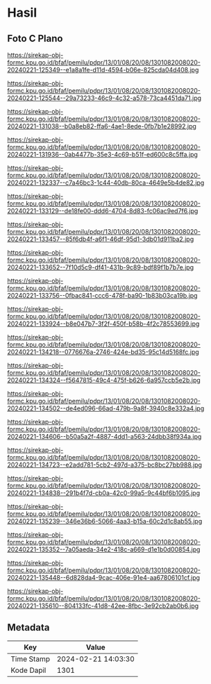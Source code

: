 # Hasil

## Foto C Plano

https://sirekap-obj-formc.kpu.go.id/bfaf/pemilu/pdpr/13/01/08/20/08/1301082008020-20240221-125349--e1a8a1fe-d11d-4594-b06e-825cda04d408.jpg

https://sirekap-obj-formc.kpu.go.id/bfaf/pemilu/pdpr/13/01/08/20/08/1301082008020-20240221-125544--29a73233-46c9-4c32-a578-73ca4451da71.jpg

https://sirekap-obj-formc.kpu.go.id/bfaf/pemilu/pdpr/13/01/08/20/08/1301082008020-20240221-131038--b0a8eb82-ffa6-4ae1-8ede-0fb7b1e28992.jpg

https://sirekap-obj-formc.kpu.go.id/bfaf/pemilu/pdpr/13/01/08/20/08/1301082008020-20240221-131936--0ab4477b-35e3-4c69-b51f-ed600c8c5ffa.jpg

https://sirekap-obj-formc.kpu.go.id/bfaf/pemilu/pdpr/13/01/08/20/08/1301082008020-20240221-132337--c7a46bc3-1c44-40db-80ca-4649e5b4de82.jpg

https://sirekap-obj-formc.kpu.go.id/bfaf/pemilu/pdpr/13/01/08/20/08/1301082008020-20240221-133129--de18fe00-ddd6-4704-8d83-fc06ac9ed7f6.jpg

https://sirekap-obj-formc.kpu.go.id/bfaf/pemilu/pdpr/13/01/08/20/08/1301082008020-20240221-133457--85f6db4f-a6f1-46df-95d1-3db01d911ba2.jpg

https://sirekap-obj-formc.kpu.go.id/bfaf/pemilu/pdpr/13/01/08/20/08/1301082008020-20240221-133652--7f10d5c9-df41-431b-9c89-bdf89f1b7b7e.jpg

https://sirekap-obj-formc.kpu.go.id/bfaf/pemilu/pdpr/13/01/08/20/08/1301082008020-20240221-133756--0fbac841-ccc6-478f-ba90-1b83b03ca19b.jpg

https://sirekap-obj-formc.kpu.go.id/bfaf/pemilu/pdpr/13/01/08/20/08/1301082008020-20240221-133924--b8e047b7-3f2f-450f-b58b-4f2c78553699.jpg

https://sirekap-obj-formc.kpu.go.id/bfaf/pemilu/pdpr/13/01/08/20/08/1301082008020-20240221-134218--0776676a-2746-424e-bd35-95c14d5168fc.jpg

https://sirekap-obj-formc.kpu.go.id/bfaf/pemilu/pdpr/13/01/08/20/08/1301082008020-20240221-134324--f5647815-49c4-475f-b626-6a957ccb5e2b.jpg

https://sirekap-obj-formc.kpu.go.id/bfaf/pemilu/pdpr/13/01/08/20/08/1301082008020-20240221-134502--de4ed096-66ad-479b-9a8f-3940c8e332a4.jpg

https://sirekap-obj-formc.kpu.go.id/bfaf/pemilu/pdpr/13/01/08/20/08/1301082008020-20240221-134606--b50a5a2f-4887-4dd1-a563-24dbb38f934a.jpg

https://sirekap-obj-formc.kpu.go.id/bfaf/pemilu/pdpr/13/01/08/20/08/1301082008020-20240221-134723--e2add781-5cb2-497d-a375-bc8bc27bb988.jpg

https://sirekap-obj-formc.kpu.go.id/bfaf/pemilu/pdpr/13/01/08/20/08/1301082008020-20240221-134838--291b4f7d-cb0a-42c0-99a5-9c44bf6b1095.jpg

https://sirekap-obj-formc.kpu.go.id/bfaf/pemilu/pdpr/13/01/08/20/08/1301082008020-20240221-135239--346e36b6-5066-4aa3-b15a-60c2d1c8ab55.jpg

https://sirekap-obj-formc.kpu.go.id/bfaf/pemilu/pdpr/13/01/08/20/08/1301082008020-20240221-135352--7a05aeda-34e2-418c-a669-d1e1b0d00854.jpg

https://sirekap-obj-formc.kpu.go.id/bfaf/pemilu/pdpr/13/01/08/20/08/1301082008020-20240221-135448--6d828da4-9cac-406e-91e4-aa67806101cf.jpg

https://sirekap-obj-formc.kpu.go.id/bfaf/pemilu/pdpr/13/01/08/20/08/1301082008020-20240221-135610--804133fc-41d8-42ee-8fbc-3e92cb2ab0b6.jpg


## Metadata

| Key        | Value               |
| ---------- | ------------------- |
| Time Stamp | 2024-02-21 14:03:30 |
| Kode Dapil | 1301                |




